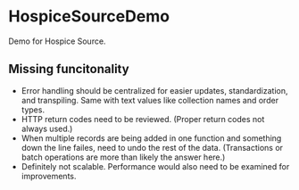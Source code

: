 # HospiceSourceDemo
Demo for Hospice Source.

## Missing funcitonality
* Error handling should be centralized for easier updates, standardization, and transpiling. Same with text values like collection names and order types.
* HTTP return codes need to be reviewed. (Proper return codes not always used.)
* When multiple records are being added in one function and something down the line failes, need to undo the rest of the data. (Transactions or batch operations are more than likely the answer here.)
* Definitely not scalable. Performance would also need to be examined for improvements.
